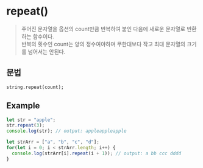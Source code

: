 # repeat()
> 주어진 문자열을 옵션의 count만큼 반복하여 붙인 다음에 새로운 문자열로 반환하는 함수이다.  
> 반복의 횟수인 count는 양의 정수여야하며 무한대보다 작고 최대 문자열의 크기를 넘어서는 안된다.

## 문법
`string.repeat(count);`

## Example
```js
let str = "apple";
str.repeat(3);
console.log(str); // output: appleappleapple

let strArr = ["a", "b", "c", "d"];
for(let i = 0; i < strArr.length; i++) {
  console.log(strArr[i].repeat(i + 1)); // output: a bb ccc dddd
}
```
